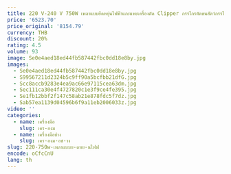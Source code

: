 ```yaml
---
title: 220 V-240 V 750W เพลาแบบยืดหยุ่นไฟฟ้าแกะแพะเครื่องตัด Clipper กรรไกรตัดขนสัตว์กรรไกร
price: '6523.70'
price_original: '8154.79'
currency: THB
discount: 20%
rating: 4.5
volume: 93
image: Se0e4aed18ed44fb587442fbc0dd18e8by.jpg
images:
  - Se0e4aed18ed44fb587442fbc0dd18e8by.jpg
  - S99567211d2324b5c9ff90a5bcfbb21dfG.jpg
  - Scc8accb9283e4ea9ac66e97115cea63dm.jpg
  - Sec111ca30e4f4727820c1e3f9ce4fe395.jpg
  - Se1fb12bbf2f147c58ab21e878fdc5f7dz.jpg
  - Sab57ea1139d04596b6f9a11eb2006033z.jpg
video: ''
categories:
  - name: เครื่องมือ
    slug: เคร-องม
  - name: เครื่องมือช่าง
    slug: เคร-องม-อช-าง
slug: 220-750w-เพลาแบบย-ดหย-นไฟฟ
encode: oCfcCnU
lang: th
---
```

  